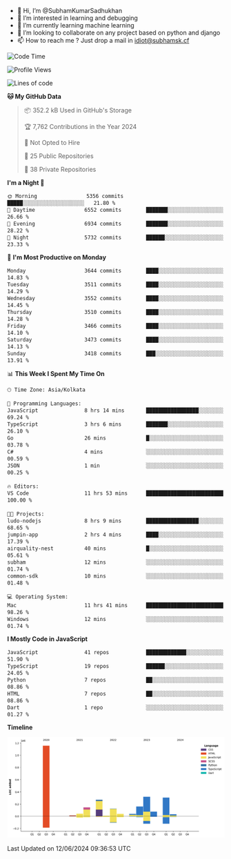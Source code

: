 - 👋 Hi, I’m @SubhamKumarSadhukhan
- 👀 I’m interested in learning and debugging
- 🌱 I’m currently learning machine learning
- 💞️ I’m looking to collaborate on any project based on python and django
- 📫 How to reach me ?
      Just drop a mail in idiot@subhamsk.cf

<!---
SubhamKumarSadhukhan/SubhamKumarSadhukhan is a ✨ special ✨ repository because its `README.md` (this file) appears on your GitHub profile.
You can click the Preview link to take a look at your changes.
--->


<!--START_SECTION:waka-->
![Code Time](http://img.shields.io/badge/Code%20Time-2%2C230%20hrs%2051%20mins-blue)

![Profile Views](http://img.shields.io/badge/Profile%20Views-2-blue)

![Lines of code](https://img.shields.io/badge/From%20Hello%20World%20I%27ve%20Written-2.7%20million%20lines%20of%20code-blue)

**🐱 My GitHub Data** 

> 📦 352.2 kB Used in GitHub's Storage 
 > 
> 🏆 7,762 Contributions in the Year 2024
 > 
> 🚫 Not Opted to Hire
 > 
> 📜 25 Public Repositories 
 > 
> 🔑 38 Private Repositories 
 > 
**I'm a Night 🦉** 

```text
🌞 Morning                5356 commits        █████░░░░░░░░░░░░░░░░░░░░   21.80 % 
🌆 Daytime                6552 commits        ███████░░░░░░░░░░░░░░░░░░   26.66 % 
🌃 Evening                6934 commits        ███████░░░░░░░░░░░░░░░░░░   28.22 % 
🌙 Night                  5732 commits        ██████░░░░░░░░░░░░░░░░░░░   23.33 % 
```
📅 **I'm Most Productive on Monday** 

```text
Monday                   3644 commits        ████░░░░░░░░░░░░░░░░░░░░░   14.83 % 
Tuesday                  3511 commits        ████░░░░░░░░░░░░░░░░░░░░░   14.29 % 
Wednesday                3552 commits        ████░░░░░░░░░░░░░░░░░░░░░   14.45 % 
Thursday                 3510 commits        ████░░░░░░░░░░░░░░░░░░░░░   14.28 % 
Friday                   3466 commits        ████░░░░░░░░░░░░░░░░░░░░░   14.10 % 
Saturday                 3473 commits        ████░░░░░░░░░░░░░░░░░░░░░   14.13 % 
Sunday                   3418 commits        ███░░░░░░░░░░░░░░░░░░░░░░   13.91 % 
```


📊 **This Week I Spent My Time On** 

```text
🕑︎ Time Zone: Asia/Kolkata

💬 Programming Languages: 
JavaScript               8 hrs 14 mins       █████████████████░░░░░░░░   69.24 % 
TypeScript               3 hrs 6 mins        ███████░░░░░░░░░░░░░░░░░░   26.10 % 
Go                       26 mins             █░░░░░░░░░░░░░░░░░░░░░░░░   03.78 % 
C#                       4 mins              ░░░░░░░░░░░░░░░░░░░░░░░░░   00.59 % 
JSON                     1 min               ░░░░░░░░░░░░░░░░░░░░░░░░░   00.25 % 

🔥 Editors: 
VS Code                  11 hrs 53 mins      █████████████████████████   100.00 % 

🐱‍💻 Projects: 
ludo-nodejs              8 hrs 9 mins        █████████████████░░░░░░░░   68.65 % 
jumpin-app               2 hrs 4 mins        ████░░░░░░░░░░░░░░░░░░░░░   17.39 % 
airquality-nest          40 mins             █░░░░░░░░░░░░░░░░░░░░░░░░   05.61 % 
subham                   12 mins             ░░░░░░░░░░░░░░░░░░░░░░░░░   01.74 % 
common-sdk               10 mins             ░░░░░░░░░░░░░░░░░░░░░░░░░   01.48 % 

💻 Operating System: 
Mac                      11 hrs 41 mins      █████████████████████████   98.26 % 
Windows                  12 mins             ░░░░░░░░░░░░░░░░░░░░░░░░░   01.74 % 
```

**I Mostly Code in JavaScript** 

```text
JavaScript               41 repos            █████████████░░░░░░░░░░░░   51.90 % 
TypeScript               19 repos            ██████░░░░░░░░░░░░░░░░░░░   24.05 % 
Python                   7 repos             ██░░░░░░░░░░░░░░░░░░░░░░░   08.86 % 
HTML                     7 repos             ██░░░░░░░░░░░░░░░░░░░░░░░   08.86 % 
Dart                     1 repo              ░░░░░░░░░░░░░░░░░░░░░░░░░   01.27 % 
```



**Timeline**

![Lines of Code chart](https://raw.githubusercontent.com/SubhamKumarSadhukhan/SubhamKumarSadhukhan/main/assets/bar_graph.png)


 Last Updated on 12/06/2024 09:36:53 UTC
<!--END_SECTION:waka-->
